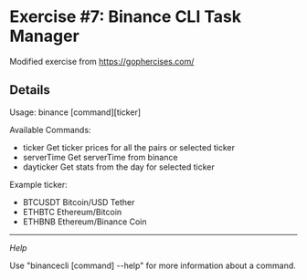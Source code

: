 # Exercise #7: Binance CLI Task Manager

Modified exercise from https://gophercises.com/

## Details

Usage:
binance [command][ticker]

Available Commands:

- ticker Get ticker prices for all the pairs or selected ticker
- serverTime Get serverTime from binance
- dayticker Get stats from the day for selected ticker

Example ticker:

- BTCUSDT Bitcoin/USD Tether
- ETHBTC Ethereum/Bitcoin
- ETHBNB Ethereum/Binance Coin

---

_Help_

Use "binancecli [command] --help" for more information about a command.
